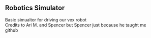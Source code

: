 ## Robotics Simulator
Basic simualtor for driving our vex robot<br>
Credits to Ari M. and Spencer but Spencer just because he taught me github
